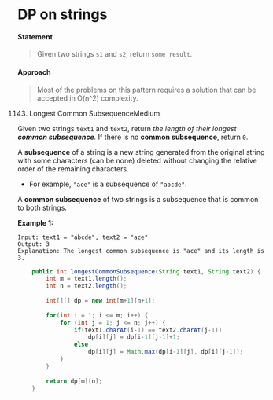 # DP on strings



#### Statement

> Given two strings `s1` and `s2`, return `some result`.

#### Approach

> Most of the problems on this pattern requires a solution that can be accepted in O\(n^2\) complexity.



1143. Longest Common SubsequenceMedium

Given two strings `text1` and `text2`, return _the length of their longest **common subsequence**._ If there is no **common subsequence**, return `0`.

A **subsequence** of a string is a new string generated from the original string with some characters \(can be none\) deleted without changing the relative order of the remaining characters.

* For example, `"ace"` is a subsequence of `"abcde"`.

A **common subsequence** of two strings is a subsequence that is common to both strings.

**Example 1:**

```text
Input: text1 = "abcde", text2 = "ace" 
Output: 3  
Explanation: The longest common subsequence is "ace" and its length is 3.
```

```java
    public int longestCommonSubsequence(String text1, String text2) {
        int m = text1.length();
        int n = text2.length();
        
        int[][] dp = new int[m+1][n+1];
        
        for(int i = 1; i <= m; i++) {
            for (int j = 1; j <= n; j++) {
                if(text1.charAt(i-1) == text2.charAt(j-1))
                    dp[i][j] = dp[i-1][j-1]+1;
                else
                    dp[i][j] = Math.max(dp[i-1][j], dp[i][j-1]);
            }
        }
        
        return dp[m][n];
    }
```

